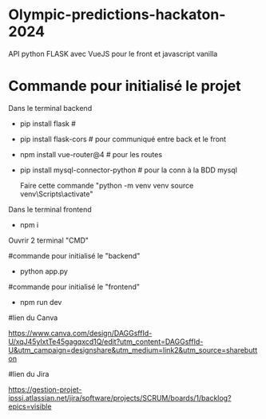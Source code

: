 # Olympic-predictions-hackaton-2024

API python FLASK avec VueJS pour le front et javascript vanilla 

# Commande pour initialisé le projet 

Dans le terminal backend 
 - pip install flask    #
 - pip install flask-cors                # pour communiqué entre back et le front 
 - npm install vue-router@4              # pour les routes
 - pip install mysql-connector-python    # pour la conn à la BDD mysql
 
   Faire cette commande "python -m venv venv source venv\Scripts\activate"

Dans le terminal frontend  
  - npm i


Ouvrir 2 terminal "CMD"

#commande pour initialisé le "backend"
- python app.py

#commande pour initialisé le "frontend"
- npm run dev


#lien du Canva  

https://www.canva.com/design/DAGGsffId-U/xqJ45yIxtTe45gagqxcd1Q/edit?utm_content=DAGGsffId-U&utm_campaign=designshare&utm_medium=link2&utm_source=sharebutton

#lien du Jira 

https://gestion-projet-ipssi.atlassian.net/jira/software/projects/SCRUM/boards/1/backlog?epics=visible

